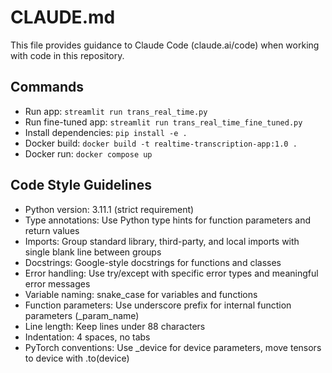 # CLAUDE.md

This file provides guidance to Claude Code (claude.ai/code) when working with code in this repository.

## Commands
- Run app: `streamlit run trans_real_time.py`
- Run fine-tuned app: `streamlit run trans_real_time_fine_tuned.py`
- Install dependencies: `pip install -e .`
- Docker build: `docker build -t realtime-transcription-app:1.0 .`
- Docker run: `docker compose up`

## Code Style Guidelines
- Python version: 3.11.1 (strict requirement)
- Type annotations: Use Python type hints for function parameters and return values
- Imports: Group standard library, third-party, and local imports with single blank line between groups
- Docstrings: Google-style docstrings for functions and classes
- Error handling: Use try/except with specific error types and meaningful error messages
- Variable naming: snake_case for variables and functions
- Function parameters: Use underscore prefix for internal function parameters (_param_name)
- Line length: Keep lines under 88 characters
- Indentation: 4 spaces, no tabs
- PyTorch conventions: Use _device for device parameters, move tensors to device with .to(device)